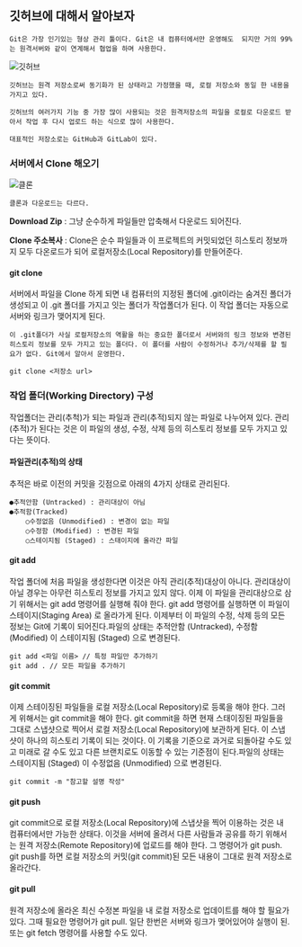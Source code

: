 
## 깃허브에 대해서 알아보자
    Git은 가장 인기있는 형상 관리 툴이다. Git은 내 컴퓨터에서만 운영해도  되지만 거의 99%는 원격서버와 같이 연계해서 협업을 하며 사용한다.   

![깃허브](https://t1.daumcdn.net/cfile/tistory/993CCF4B5F17C75211)
   
    깃허브는 원격 저장소로써 동기화가 된 상태라고 가정했을 때, 로컬 저장소와 동일 한 내용을 가지고 있다.

    깃허브의 여러가지 기능 중 가장 많이 사용되는 것은 원격저장소의 파일을 로컬로 다운로드 받아서 작업 후 다시 업로드 하는 식으로 많이 사용한다.
    
    대표적인 저장소로는 GitHub과 GitLab이 있다.

### 서버에서 Clone 해오기

![클론](https://t1.daumcdn.net/cfile/tistory/9913EE3C5F17C75214)

    클론과 다운로드는 다르다. 
    
**Download Zip** : 그냥 순수하게 파일들만 압축해서 다운로드 되어진다.

**Clone 주소복사** : Clone은 순수 파일들과 이 프로젝트의 커밋되었던 히스토리 정보까지 모두 다온로드가 되어 로컬저장소(Local Repository)를 만들어준다.

#### git clone 
서버에서 파일을 Clone 하게 되면 내 컴퓨터의 지정된 폴더에 .git이라는 숨겨진 폴더가 생성되고 이 .git 폴더를 가지고 잇는 폴더가 작업폴더가 된다. 이 작업 폴더는 자동으로 서버와 링크가 맺어지게 된다.

    이 .git폴더가 사실 로컬저장소의 역활을 하는 중요한 폴더로서 서버와의 링크 정보와 변경된 히스토리 정보를 모두 가지고 있는 폴더다. 이 폴더를 사람이 수정하거나 추가/삭제를 할 필요가 없다. Git에서 알아서 운영한다.

    git clone <저장소 url> 

### 작업 폴더(Working Directory) 구성
작업폴더는 관리(추척)가 되는 파일과 관리(추적)되지 않는 파일로 나누어져 있다. 관리(추적)가 된다는 것은 이 파일의 생성, 수정, 삭제 등의 히스토리 정보를 모두 가지고 있다는 뜻이다.

#### 파일관리(추적)의 상태
추적은 바로 이전의 커밋을 깃점으로 아래의 4가지 상태로 관리된다.

    ●추적안함 (Untracked) : 관리대상이 아님
    ●추적함(Tracked)
        ○수정없음 (Unmodified) : 변경이 없는 파일
        ○수정함 (Modified) : 변경된 파일
        ○스테이지됨 (Staged) : 스태이지에 올라간 파일

#### git add
작업 폴더에 처음 파일을 생성한다면 이것은 아직 관리(추적)대상이 아니다. 관리대상이 아닐 경우는 아무런 히스토리 정보를 가지고 있지 않다. 이제 이 파일을 관리대상으로 삼기 위해서는 git add 명령어를 실행해 줘야 한다. git add 명령어를 실행하면 이 파일이 스테이지(Staging Area) 로 올라가게 된다. 이제부터 이 파일의 수정, 삭제 등의 모든 정보는 Git에 기록이 되어진다.파일의 상태는 추적안함 (Untracked), 수정함 (Modified) 이 스테이지됨 (Staged) 으로 변경된다.

    git add <파일 이름> // 특정 파일만 추가하기
    git add . // 모든 파일을 추가하기

#### git commit
이제 스테이징된 파일들을 로컬 저장소(Local Repository)로 등록을 해야 한다. 그러게 위해서는  git commit을 해야 한다.  git commit을 하면 현재 스태이징된 파일들을 그대로 스냅샷으로 찍어서 로컬 저장소(Local Repository)에 보관하게 된다. 이 스냅샷이 하나의 히스토리 기록이 되는 것이다. 이 기록을 기준으로 과거로 되돌아갈 수도 있고 미래로 갈 수도 있고 다른 브랜치로도 이동할 수 있는 기준점이 된다.파일의 상태는 스테이지됨 (Staged) 이  수정없음 (Unmodified) 으로 변경된다.

    git commit -m "참고할 설명 작성" 

#### git push

git commit으로 로컬 저장소(Local Repository)에 스냅샷을 찍어 이용하는 것은 내 컴퓨터에서만 가능한 상태다. 이것을 서버에 올려서 다른 사람들과 공유를 하기 위해서는 원격 저장소(Remote Repository)에 업로드를 해야 한다. 
그 명령어가 git push. git push를 하면 로컬 저장소의 커밋(git commit)된 모든 내용이 그대로 원격 저장소로 올라간다.

#### git pull
원격 저장소에 올라온 최신 수정본 파일을 내 로컬 저장소로 업데이트를 해야 할 필요가 있다. 그때 필요한 명령어가 git pull. 일단 한번은 서버와 링크가 맺어있어야 실행이 된. 또는 git fetch 명령어를 사용할 수도 있다.
